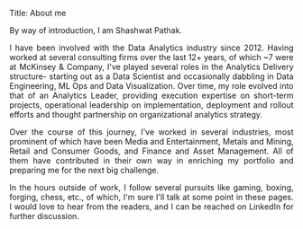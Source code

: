 Title: About me

<p style="text-align: justify;">
By way of introduction, I am Shashwat Pathak.
</p>

<p style="text-align: justify;">
I have been involved with the Data Analytics industry since 2012. Having worked at several consulting firms over the 
last 12+ years, of which ~7 were at McKinsey & Company, I've played several roles in the Analytics Delivery structure-
starting out as a Data Scientist and occasionally dabbling in Data Engineering, ML Ops and Data Visualization. 
Over time, my role evolved into that of an Analytics Leader, providing execution expertise on short-term projects, 
operational leadership on implementation, deployment and rollout efforts and thought partnership on 
organizational analytics strategy.
</p>

<p style="text-align: justify;">
Over the course of this journey, I've worked in several industries, most prominent of which have been 
Media and Entertainment, Metals and Mining, Retail and Consumer Goods, and Finance and Asset Management. All of them
have contributed in their own way in enriching my portfolio and preparing me for the next big challenge. 
</p>

<p style="text-align: justify;">
In the hours outside of work, I follow several pursuits like gaming, boxing, forging, chess, etc., of which, I'm sure
I'll talk at some point in these pages. I would love to hear from the readers, and I can be reached on LinkedIn 
for further discussion.
</p>